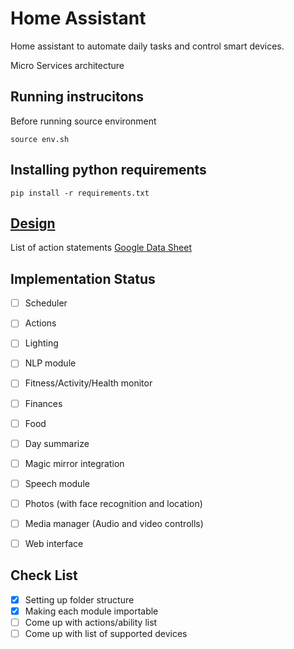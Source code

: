 # Home Assistant
Home assistant to automate daily tasks and control smart devices.

Micro Services architecture

## Running instrucitons
Before running source environment
    
    source env.sh

## Installing python requirements
    
    pip install -r requirements.txt

## [Design](https://github.com/naren-m/home_assistant/tree/master/design)
List of action statements [Google Data Sheet](https://docs.google.com/spreadsheets/d/10Gv-fn5q7PAu1UqpnfmifxHsyIDZredYZ4RxdRXsEfk/edit#gid=0)

## Implementation Status
- [ ] Scheduler
- [ ] Actions
- [ ] Lighting
- [ ] NLP module
- [ ] Fitness/Activity/Health monitor
- [ ] Finances
- [ ] Food
- [ ] Day summarize
- [ ] Magic mirror integration
- [ ] Speech module
- [ ] Photos (with face recognition and location)
- [ ] Media manager (Audio and video controlls)
- [ ] Web interface


## Check List
- [x] Setting up folder structure
- [x] Making each module importable
- [ ] Come up with actions/ability list
- [ ] Come up with list of supported devices

